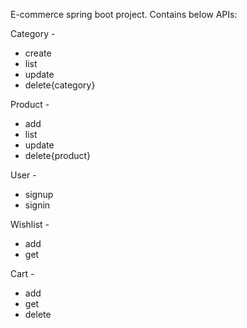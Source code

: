 E-commerce spring boot project.
Contains below APIs:

Category -
  - create
  - list
  - update
  - delete{category}

Product -
  - add
  - list
  - update
  - delete{product}

User -
 - signup
 - signin

Wishlist -
  - add
  - get

Cart -
  - add
  - get
  - delete
